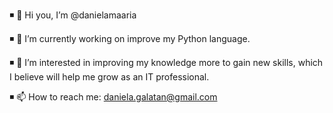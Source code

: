 ◾ 👋 Hi you, I’m @danielamaaria

◾ 🔭 I’m currently working on improve my Python language.


◾ 👀 I’m interested in improving my knowledge more to gain new skills, which I believe will
help me grow as an IT professional.

◾ 📫 How to reach me:  daniela.galatan@gmail.com
        
        
        
    

<!---
danielamaaria/danielamaaria is a ✨ special ✨ repository because its `README.md` (this file) appears on your GitHub profile.
You can click the Preview link to take a look at your changes.
--->
